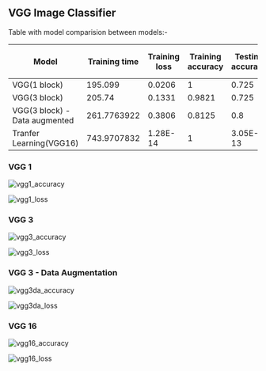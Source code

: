 ## VGG Image Classifier

Table with model comparision between models:-

|Model                       |Training time|Training loss|Training accuracy|Testing accuracy|Number of model parameter|
|----------------------------|-------------|-------------|-----------------|----------------|-------------------------|
|VGG(1 block)                |195.099      |0.0206       |1                |0.725           |40961153                 |
|VGG(3 block)                |205.74       |0.1331       |0.9821           |0.725           |10333505                 |
|VGG(3 block) -Data augmented|261.7763922  |0.3806       |0.8125           |0.8             |10333505                 |
|Tranfer Learning(VGG16)     |743.9707832  |1.28E-14     |1                |3.05E-13        |17926209                 |


### VGG 1

![vgg1_accuracy](https://user-images.githubusercontent.com/62815174/232404540-445df7d8-8f49-4aba-86d6-2500d9a85c41.png)

![vgg1_loss](https://user-images.githubusercontent.com/62815174/232404570-5e2fb515-6df8-44af-baf6-d62d76ed6f26.png)

### VGG 3

![vgg3_accuracy](https://user-images.githubusercontent.com/62815174/232404751-b5bc40bc-220a-4049-ba64-73fa8c284577.png)

![vgg3_loss](https://user-images.githubusercontent.com/62815174/232404780-ebb67e64-d603-4a9d-a4b0-570ba88241d6.png)


### VGG 3 - Data Augmentation

![vgg3da_accuracy](https://user-images.githubusercontent.com/62815174/232404906-d52315c9-2206-45bd-a488-e33b1b963e1b.png)

![vgg3da_loss](https://user-images.githubusercontent.com/62815174/232404923-4eefe50f-ab37-412b-a96b-918ec6096e7c.png)

### VGG 16

![vgg16_accuracy](https://user-images.githubusercontent.com/62815174/232405044-b210ec92-0052-43a7-bd18-bfceaefe226b.png)

![vgg16_loss](https://user-images.githubusercontent.com/62815174/232405062-0f894ae8-c48c-4948-8ccf-9531b8d876e5.png)
